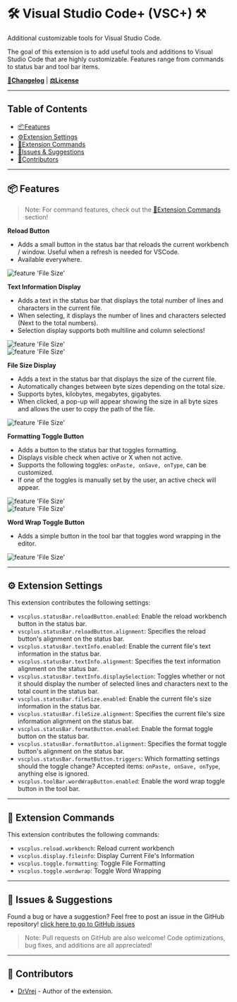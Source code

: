 # 🛠️ Visual Studio Code+ (VSC+) ⚒️

Additional customizable tools for Visual Studio Code.

The goal of this extension is to add useful tools and additions to Visual Studio Code that are highly customizable. Features range from commands to status bar and tool bar items.

**[📝Changelog]()** | **[⚖️License]()**

------------------------------------------------------------------
## Table of Contents
- [📦Features](#📦-features)
- [⚙️Extension Settings](#⚙️-Extension-Settings)
- [📗Extension Commands](#📗-Extension-Commands)
- [📌Issues & Suggestions](#📌-Issues-&-Suggestions)
- [🙏Contributors](#🙏-Contributors)

------------------------------------------------------------------
## 📦 Features
> Note: For command features, check out the [📗Extension Commands](#📗-Extension-Commands) section!

__Reload Button__  
- Adds a small button in the status bar that reloads the current workbench / window. Useful when a refresh is needed for VSCode.
- Available everywhere.

![feature 'File Size'](images/statusbar_reload.gif)

__Text Information Display__  
- Adds a text in the status bar that displays the total number of lines and characters in the current file.
- When selecting, it displays the number of lines and characters selected (Next to the total numbers).
- Selection display supports both multiline and column selections!

![feature 'File Size'](images/statusbar_textinfo.gif)  
![feature 'File Size'](images/statusbar_textinfo_sel.gif)

__File Size Display__  
- Adds a text in the status bar that displays the size of the current file.
- Automatically changes between byte sizes depending on the total size.
- Supports bytes, kilobytes, megabytes, gigabytes.
- When clicked, a pop-up will appear showing the size in all byte sizes and allows the user to copy the path of the file.

![feature 'File Size'](images/statusbar_filesize.gif)

__Formatting Toggle Button__  
- Adds a button to the status bar that toggles formatting.
- Displays visible check when active or X when not active.
- Supports the following toggles: `onPaste, onSave, onType`, can be customized.
- If one of the toggles is manually set by the user, an active check will appear.

![feature 'File Size'](images/statusbar_format.gif)  
![feature 'File Size'](images/statusbar_format_setting.gif)

__Word Wrap Toggle Button__  
- Adds a simple button in the tool bar that toggles word wrapping in the editor.

![feature 'File Size'](images/toolbar_wordwrap.gif)

------------------------------------------------------------------
## ⚙️ Extension Settings

This extension contributes the following settings:
- `vscplus.statusBar.reloadButton.enabled`: Enable the reload workbench button in the status bar.
- `vscplus.statusBar.reloadButton.alignment`: Specifies the reload button's alignment on the status bar.
- `vscplus.statusBar.textInfo.enabled`: Enable the current file's text information in the status bar.
- `vscplus.statusBar.textInfo.alignment`: Specifies the text information alignment on the status bar.
- `vscplus.statusBar.textInfo.displaySelection`: Toggles whether or not it should display the number of selected lines and characters next to the total count in the status bar.
- `vscplus.statusBar.fileSize.enabled`: Enable the current file's size information in the status bar.
- `vscplus.statusBar.fileSize.alignment`: Specifies the current file's size information alignment on the status bar.
- `vscplus.statusBar.formatButton.enabled`: Enable the format toggle button on the status bar.
- `vscplus.statusBar.formatButton.alignment`: Specifies the format toggle button's alignment on the status bar.
- `vscplus.statusBar.formatButton.triggers`: Which formatting settings should the toggle change? Accepted items: `onPaste, onSave, onType`, anything else is ignored.
- `vscplus.toolBar.wordWrapButton.enabled`: Enable the word wrap toggle button in the tool bar.

------------------------------------------------------------------
## 📗 Extension Commands

This extension contributes the following commands:
- `vscplus.reload.workbench`: Reload current workbench
- `vscplus.display.fileinfo`: Display Current File's Information
- `vscplus.toggle.formatting`: Toggle File Formatting
- `vscplus.toggle.wordwrap`: Toggle Word Wrapping

------------------------------------------------------------------
## 📌 Issues & Suggestions

Found a bug or have a suggestion? Feel free to post an issue in the GitHub repository! [click here to go to GitHub issues](https://github.com/DrVrej/vscplus/issues)
> Note: Pull requests on GitHub are also welcome! Code optimizations, bug fixes, and additions are all appreciated!

------------------------------------------------------------------
## 🙏 Contributors
- [DrVrej](https://github.com/DrVrej) - Author of the extension.